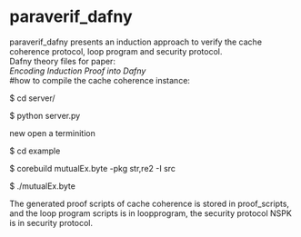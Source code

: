 paraverif_dafny
====
paraverif_dafny presents an induction approach to verify the cache coherence protocol, loop program and security protocol.<br>
Dafny theory files for paper:<br>
*Encoding Induction Proof into Dafny*<br>
#how to compile the cache coherence instance:

$ cd server/

$ python server.py

new open a terminition   

$ cd example 

$ corebuild mutualEx.byte -pkg str,re2 -I src

$ ./mutualEx.byte

The generated proof scripts of cache coherence is stored in proof_scripts, and the loop program scripts is in loopprogram, the security protocol NSPK is in security protocol. 
